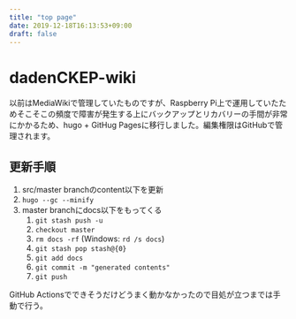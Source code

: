 ```yaml
---
title: "top page"
date: 2019-12-18T16:13:53+09:00
draft: false
---
```


# dadenCKEP-wiki

以前はMediaWikiで管理していたものですが、Raspberry Pi上で運用していたためそこそこの頻度で障害が発生する上にバックアップとリカバリーの手間が非常にかかるため、hugo + GitHug Pagesに移行しました。編集権限はGitHubで管理されます。

## 更新手順
1. src/master branchのcontent以下を更新
1. `hugo --gc --minify`
1. master branchにdocs以下をもってくる
    1. `git stash push -u`
    1. `checkout master`
    1. `rm docs -rf` (Windows: `rd /s docs`)
    1. `git stash pop stash@{0}`
    1. `git add docs`
    1. `git commit -m "generated contents"`
    1. `git push`

GitHub Actionsでできそうだけどうまく動かなかったので目処が立つまでは手動で行う。